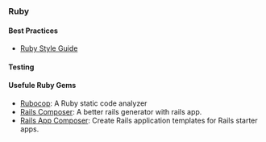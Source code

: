 ### Ruby




#### Best Practices

* [Ruby Style Guide](https://github.com/bbatsov/ruby-style-guide)

#### Testing

#### Usefule Ruby Gems 

* [Rubocop](https://github.com/bbatsov/rubocop): A Ruby static code analyzer
* [Rails Composer](https://github.com/RailsApps/rails-composer): A better rails generator with rails app.
* [Rails App Composer](https://github.com/RailsApps/rails_apps_composer): Create Rails application templates for Rails starter apps.
 


